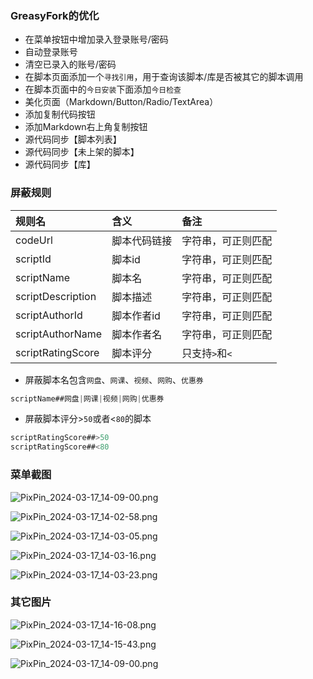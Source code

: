 ### GreasyFork的优化

* 在菜单按钮中增加录入登录账号/密码
* 自动登录账号
* 清空已录入的账号/密码
* 在脚本页面添加一个`寻找引用`，用于查询该脚本/库是否被其它的脚本调用
* 在脚本页面中的`今日安装`下面添加`今日检查`
* 美化页面（Markdown/Button/Radio/TextArea）
* 添加复制代码按钮
* 添加Markdown右上角复制按钮
* 源代码同步【脚本列表】
* 源代码同步【未上架的脚本】
* 源代码同步【库】

### 屏蔽规则

| 规则名            | 含义         | 备注               |
| :---------------- | :----------- | :----------------- |
| codeUrl           | 脚本代码链接 | 字符串，可正则匹配 |
| scriptId          | 脚本id       | 字符串，可正则匹配 |
| scriptName        | 脚本名       | 字符串，可正则匹配 |
| scriptDescription | 脚本描述     | 字符串，可正则匹配 |
| scriptAuthorId    | 脚本作者id   | 字符串，可正则匹配 |
| scriptAuthorName  | 脚本作者名   | 字符串，可正则匹配 |
| scriptRatingScore | 脚本评分     | 只支持`>`和`<`     |

* 屏蔽脚本名包含`网盘`、`网课`、`视频`、`网购`、`优惠券`

```js
scriptName##网盘|网课|视频|网购|优惠券
```

* 屏蔽脚本评分>`50`或者<`80`的脚本

```js
scriptRatingScore##>50
scriptRatingScore##<80
```

### 菜单截图

![PixPin_2024-03-17_14-09-00.png](https://vip.helloimg.com/i/2024/03/17/65f6893890cc4.png)

![PixPin_2024-03-17_14-02-58.png](https://vip.helloimg.com/i/2024/03/17/65f68723aed08.png)

![PixPin_2024-03-17_14-03-05.png](https://vip.helloimg.com/i/2024/03/17/65f68725b4362.png)

![PixPin_2024-03-17_14-03-16.png](https://vip.helloimg.com/i/2024/03/17/65f6872714cc5.png)

![PixPin_2024-03-17_14-03-23.png](https://vip.helloimg.com/i/2024/03/17/65f6872841136.png)

### 其它图片

![PixPin_2024-03-17_14-16-08.png](https://vip.helloimg.com/i/2024/03/17/65f68a1187455.png)

![PixPin_2024-03-17_14-15-43.png](https://vip.helloimg.com/i/2024/03/17/65f68a14a3537.png)

![PixPin_2024-03-17_14-09-00.png](https://vip.helloimg.com/i/2024/03/17/65f68a163e72b.png)
